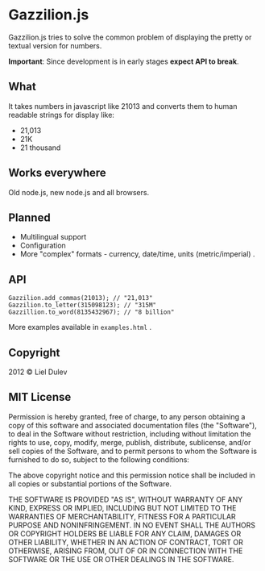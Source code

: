 # Gazzilion.js

Gazzilion.js tries to solve the common problem of displaying the pretty or textual version for numbers.

**Important**: Since development is in early stages **expect API to break**.

## What

It takes numbers in javascript like 21013 and converts them to human readable strings for display like: 

* 21,013 
* 21K
* 21 thousand

## Works everywhere

Old node.js, new node.js and all browsers.

## Planned

* Multilingual support
* Configuration
* More "complex" formats  - currency, date/time, units (metric/imperial) .

## API

    Gazzilion.add_commas(21013); // "21,013"
    Gazzilion.to_letter(315098123); // "315M"
    Gazzillion.to_word(8135432967); // "8 billion"

More examples  available in `examples.html` .

## Copyright
2012 © Liel Dulev

## MIT License

Permission is hereby granted, free of charge, to any person obtaining a copy of this software and associated documentation files (the "Software"), to deal in the Software without restriction, including without limitation the rights to use, copy, modify, merge, publish, distribute, sublicense, and/or sell copies of the Software, and to permit persons to whom the Software is furnished to do so, subject to the following conditions:

The above copyright notice and this permission notice shall be included in all copies or substantial portions of the Software.

THE SOFTWARE IS PROVIDED "AS IS", WITHOUT WARRANTY OF ANY KIND, EXPRESS OR IMPLIED, INCLUDING BUT NOT LIMITED TO THE WARRANTIES OF MERCHANTABILITY, FITNESS FOR A PARTICULAR PURPOSE AND NONINFRINGEMENT. IN NO EVENT SHALL THE AUTHORS OR COPYRIGHT HOLDERS BE LIABLE FOR ANY CLAIM, DAMAGES OR OTHER LIABILITY, WHETHER IN AN ACTION OF CONTRACT, TORT OR OTHERWISE, ARISING FROM, OUT OF OR IN CONNECTION WITH THE SOFTWARE OR THE USE OR OTHER DEALINGS IN THE SOFTWARE.



